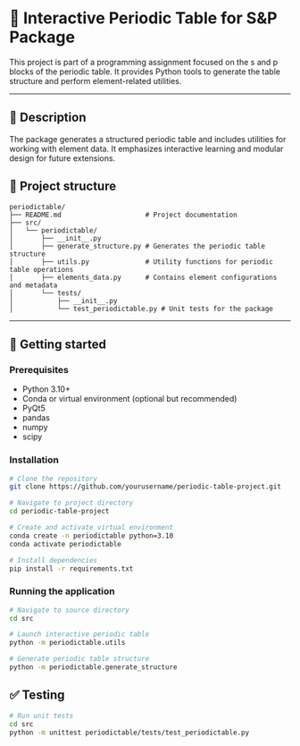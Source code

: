 # 🧪 Interactive Periodic Table for S&P Package

This project is part of a programming assignment focused on the s and p blocks of the periodic table. It provides Python tools to generate the table structure and perform element-related utilities.

---

## 📄 Description

The package generates a structured periodic table and includes utilities for working with element data. It emphasizes interactive learning and modular design for future extensions.


## 📂 Project structure 

```text
periodictable/
├── README.md                     # Project documentation
├── src/
│   └── periodictable/
│       ├── __init__.py
│       ├── generate_structure.py # Generates the periodic table structure
│       ├── utils.py              # Utility functions for periodic table operations
│       ├── elements_data.py      # Contains element configurations and metadata
│       └── tests/
│           ├── __init__.py
│           └── test_periodictable.py # Unit tests for the package
```

---

## 🚀 Getting started

### Prerequisites

- Python 3.10+
- Conda or virtual environment (optional but recommended)
- PyQt5
- pandas
- numpy
- scipy

### Installation

```bash
# Clone the repository
git clone https://github.com/yourusername/periodic-table-project.git

# Navigate to project directory
cd periodic-table-project

# Create and activate virtual environment
conda create -n periodictable python=3.10
conda activate periodictable

# Install dependencies
pip install -r requirements.txt
```

### Running the application 

```bash
# Navigate to source directory
cd src

# Launch interactive periodic table
python -m periodictable.utils

# Generate periodic table structure
python -m periodictable.generate_structure
```

## ✅ Testing

```bash
# Run unit tests
cd src
python -m unittest periodictable/tests/test_periodictable.py
```
